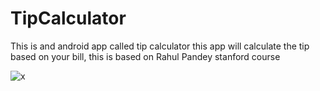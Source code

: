 # TipCalculator

This is and android app called tip calculator this app will calculate the tip based on your bill, this is based on Rahul Pandey stanford course

![x](https://github.com/CyberDragon25/TipCalculator.gif)

